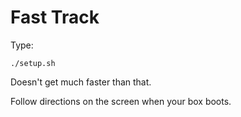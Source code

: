 # Fast Track

Type:
````
./setup.sh
````

Doesn't get much faster than that.

Follow directions on the screen when your box boots.

